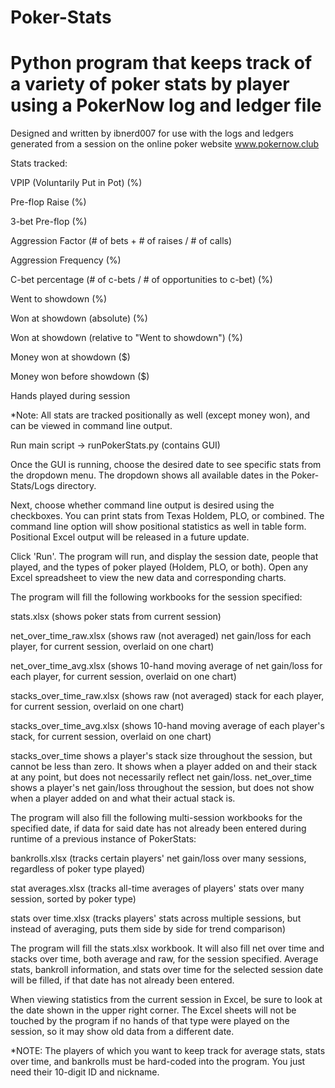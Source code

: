 # Poker-Stats
# Python program that keeps track of a variety of poker stats by player using a PokerNow log and ledger file
Designed and written by ibnerd007 for use with the logs and ledgers generated from a session on the online poker website www.pokernow.club

Stats tracked:


VPIP (Voluntarily Put in Pot) (%)

Pre-flop Raise (%)

3-bet Pre-flop (%)

Aggression Factor (# of bets + # of raises / # of calls)

Aggression Frequency (%)

C-bet percentage (# of c-bets / # of opportunities to c-bet) (%)

Went to showdown (%)

Won at showdown (absolute) (%)

Won at showdown (relative to "Went to showdown") (%)

Money won at showdown ($)

Money won before showdown ($)

Hands played during session


*Note: All stats are tracked positionally as well (except money won), and can be viewed in command line output.

Run main script -> runPokerStats.py (contains GUI)

Once the GUI is running, choose the desired date to see specific stats from the dropdown menu. The dropdown shows all available
dates in the Poker-Stats/Logs directory.

Next, choose whether command line output is desired using the checkboxes. You can print stats from Texas Holdem, PLO, or combined.
The command line option will show positional statistics as well in table form. Positional Excel output will be released in a future update.

Click 'Run'. The program will run, and display the session date, people that played, and the types of poker played (Holdem, PLO, or both).
Open any Excel spreadsheet to view the new data and corresponding charts.

The program will fill the following workbooks for the session specified:


stats.xlsx                 (shows poker stats from current session)

net_over_time_raw.xlsx     (shows raw (not averaged) net gain/loss for each player, for current session, overlaid on one chart)

net_over_time_avg.xlsx     (shows 10-hand moving average of net gain/loss for each player, for current session, overlaid on one chart)

stacks_over_time_raw.xlsx  (shows raw (not averaged) stack for each player, for current session, overlaid on one chart)

stacks_over_time_avg.xlsx  (shows 10-hand moving average of each player's stack, for current session, overlaid on one chart)


stacks_over_time shows a player's stack size throughout the session, but cannot be less than zero. It shows when a player added on and their stack
at any point, but does not necessarily reflect net gain/loss.
net_over_time shows a player's net gain/loss throughout the session, but does not show when a player added on and what their actual stack is.

The program will also fill the following multi-session workbooks for the specified date, if data for said date has not already been entered during 
runtime of a previous instance of PokerStats:


bankrolls.xlsx        (tracks certain players' net gain/loss over many sessions, regardless of poker type played)

stat averages.xlsx    (tracks all-time averages of players' stats over many session, sorted by poker type)

stats over time.xlsx  (tracks players' stats across multiple sessions, but instead of averaging, puts them side by side for trend comparison)


The program will fill the stats.xlsx workbook. It will also fill net over time and stacks over time, both average and raw, for the 
session specified. Average stats, bankroll information, and stats over time for the selected session date will be filled, if that date 
has not already been entered.

When viewing statistics from the current session in Excel, be sure to look at the date shown in the upper right corner. The Excel sheets
will not be touched by the program if no hands of that type were played on the session, so it may show old data from a different date.

*NOTE: The players of which you want to keep track for average stats, stats over time, and bankrolls must be hard-coded into the program.
You just need their 10-digit ID and nickname.
